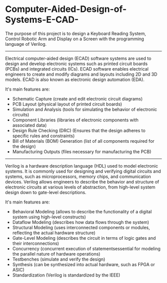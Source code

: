 # Computer-Aided-Design-of-Systems-E-CAD-

The purpose of this project is to design a Keyboard Reading System, Control
Robotic Arm and Display on a Screen with the programming language of Verilog.

<hr>

Electrical computer-aided design (ECAD) software systems are used to design and develop electronic systems 
such as printed circuit boards (PCBs) and integrated circuits (ICs). ECAD software enables electrical engineers 
to create and modify diagrams and layouts including 2D and 3D models. ECAD is also known as electronic design automation (EDA).

It's main features are:
- Schematic Capture (create and edit electronic circuit diagrams)
- PCB Layout (physical layout of printed circuit boards)
- Simulation and Analysis (tools for simulating the behavior of electronic circuits)
- Component Libraries (libraries of electronic components with associated data)
- Design Rule Checking (DRC) (Ensures that the design adheres to specific rules and constraints)
- Bill of Materials (BOM) Generation (list of all components required for the design)
- Manufacturing Outputs (files necessary for manufacturing the PCB)

<hr>

Verilog is a hardware description language (HDL) used to model electronic systems. It is commonly used for designing and verifying 
digital circuits and systems, such as microprocessors, memory chips, and communication devices. Verilog allows engineers to describe 
the behavior and structure of electronic circuits at various levels of abstraction, from high-level system design down to gate-level descriptions.

It's main features are:
- Behavioral Modeling (allows to describe the functionality of a digital system using high-level constructs)
- Dataflow Modeling (describes how data flows through the system)
- Structural Modeling (uses interconnected components or modules, reflecting the actual hardware structure)
- Gate-Level Modeling (describes the circuit in terms of logic gates and their interconnections)
- Concurrency (concurrent execution of statementsessential for modeling the parallel nature of hardware operations)
- Testbenches (simulate and verify the design)
- Synthesis (can be synthesized into actual hardware, such as FPGA or ASIC)
- Standardization (Verilog is standardized by the IEEE)

